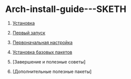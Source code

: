 # Arch-install-guide---SKETH

1. [Установка](https://github.com/mrSKETH/Arch-install-guide---SKETH/tree/установка)
2. [Первый запуск](https://github.com/mrSKETH/Arch-install-guide---SKETH/tree/Первый-запуск)
3. [Первоначальная настройка](https://github.com/mrSKETH/Arch-install-guide---SKETH/tree/Первоначальная-настройка)
4. [Установка базовых пакетов](https://github.com/mrSKETH/Arch-install-guide---SKETH/tree/Установка-базовых-пакетов)
5. [Завершение и полезные советы]

6. [Дополнительные полезные пакеты]
